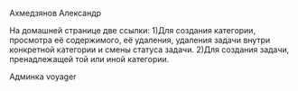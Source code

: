 Ахмедзянов Александр

На домашней странице две ссылки:
1)Для создания категории, просмотра её содержимого, её удаления, удаления задачи внутри конкретной категории и смены статуса задачи. 
2)Для создания задачи, пренадлежащей той или иной категории.

Админка voyager